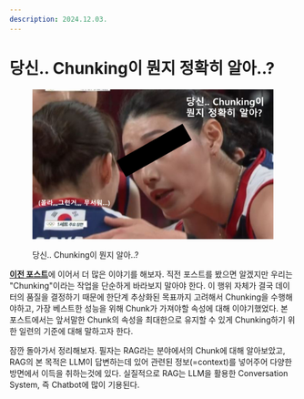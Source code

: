 ```yaml
---
description: 2024.12.03.
---
```


# 당신.. Chunking이 뭔지 정확히 알아..?

<figure><img src="../.gitbook/assets/gds.png" alt=""><figcaption><p>당신.. Chunking이 뭔지 알아..?</p></figcaption></figure>

[**이전 포스트**](chunk.md)에 이어서 더 많은 이야기를 해보자. 직전 포스트를 봤으면 알겠지만 우리는 "Chunking"이라는 작업을 단순하게 바라보지 말아야 한다. 이 행위 자체가 결국 데이터의 품질을 결정하기 때문에 한단계 추상화된 목표까지 고려해서 Chunking을 수행해야하고, 가장 베스트한 성능을 위해 Chunk가 가져야할 속성에 대해 이야기했었다. 본 포스트에서는 앞서말한 Chunk의 속성을 최대한으로 유지할 수 있게 Chunking하기 위한 일련의 기준에 대해 말하고자 한다.

잠깐 돌아가서 정리해보자. 필자는 RAG라는 분야에서의 Chunk에 대해 알아보았고, RAG의 본 목적은 LLM이 답변하는데 있어 관련된 정보(=context)를 넣어주어 다양한 방면에서 이득을 취하는것에 있다. 실질적으로 RAG는 LLM을 활용한 Conversation System, 즉 Chatbot에 많이 기용된다.

